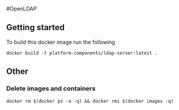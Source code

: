 #OpenLDAP

## Getting started

To build this docker image run the following

```
docker build -t platform-components/ldap-server:latest .
```



## Other 

### Delete images and containers

```
docker rm $(docker ps -a -q) && docker rmi $(docker images -q)
```